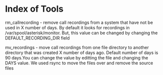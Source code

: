 # Index of Tools

rm_callrecording - remove call recordings from a system that have not be used in X number of days.  By default it looks for recordings in /var/spool/asterisk/monitor.  But, this value can be changed by changing the DEFAULT_RECORDING_DIR field 

mv_recordings - move call recordings from one file directory to another directory that was created X number of days ago.  Default number of days is 90 days.You can change the value by editting the file and changing the DAYS value. We used rsync to move the files over and remove the source files    
